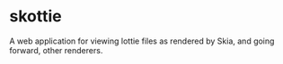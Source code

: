 skottie
=======

A web application for viewing lottie files as rendered by Skia, and going
forward, other renderers.


